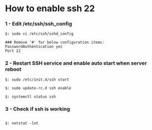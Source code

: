 
# How to enable ssh 22

### 1 - Edit /etc/ssh/ssh_config

```
$: sudo vi /etc/ssh/sshd_config

### Remove '#' for below configuration items:
PasswordAuthentication yes
Port 22

```

### 2 - Restart SSH service and enable auto start when server reboot

```
$: sudo /etc/init.d/ssh start

$: sudo update-rc.d ssh enable

$: systemctl status ssh

```

### 3 - Check if ssh is working

```

$: netstat -lnt

```